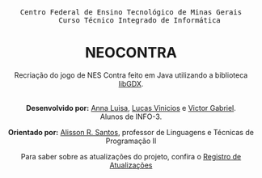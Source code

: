 <div align="center">
    <pre>Centro Federal de Ensino Tecnológico de Minas Gerais
    Curso Técnico Integrado de Informática</pre>
    <h1>NEOCONTRA</h1>
    <div align="center">Recriação do jogo de NES Contra feito em Java utilizando a biblioteca <a href="https://libgdx.com/">libGDX</a>.</div>
</div><br>

<div align="center">
    <p><strong>Desenvolvido por:</strong>
        <a href="https://github.com/Anna21112">Anna Luisa</a><span>, </span>
        <a href="https://github.com/Lusca1236">Lucas Vinicios</a><span> e </span>
        <a href="https://github.com/victorZoro">Victor Gabriel</a>.
        <br>
        Alunos de INFO-3.
    </p>
    <p><strong>Orientado por:</strong>
        <a href="https://github.com/alissonrs-cefet">Alisson R. Santos</a><span>, professor de Linguagens e Técnicas de Programação II</span>
    </p>
    <p>Para saber sobre as atualizações do projeto, confira o <a href="https://github.com/victorZoro/neocontra.grupolaz.lp2/blob/main/CHANGES.md">Registro de Atualizações</a></p>
</div>


